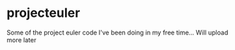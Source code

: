 projecteuler
============

Some of the project euler code I've been doing in my free time...
Will upload more later

